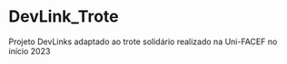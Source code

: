 # DevLink_Trote

Projeto DevLinks adaptado ao trote solidário realizado na Uni-FACEF no início 2023
